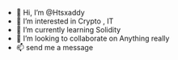 - 👋 Hi, I’m @Htsxaddy
- 👀 I’m interested in Crypto , IT
- 🌱 I’m currently learning Solidity 
- 💞️ I’m looking to collaborate on Anything really 
- 📫 send me a message 

<!---
Htsxaddy/Htsxaddy is a ✨ special ✨ repository because its `README.md` (this file) appears on your GitHub profile.
You can click the Preview link to take a look at your changes.
--->
